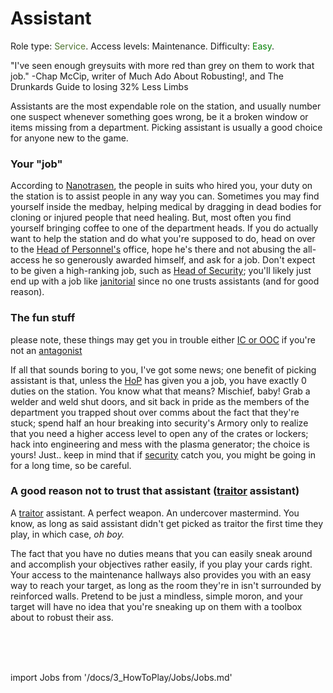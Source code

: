 # Assistant
Role type: <font color="#4e7331">Service</font>. Access levels: Maintenance. Difficulty: <font color="Green">Easy</font>.

"I've seen enough greysuits with more red than grey on them to work that job." -Chap McCip, writer of Much Ado About Robusting!, and The Drunkards Guide to losing 32% Less Limbs

Assistants are the most expendable role on the station, and usually number one suspect whenever something goes wrong, be it a broken window or items missing from a department. Picking assistant is usually a good choice for anyone new to the game.

### Your "job"

According to [Nanotrasen](\4_Univers\Lore\Groups.md), the people in suits who hired you, your duty on the station is to assist people in any way you can. Sometimes you may find yourself inside the medbay, helping medical by dragging in dead bodies for cloning or injured people that need healing. But, most often you find yourself bringing coffee to one of the department heads. If you do actually want to help the station and do what you're supposed to do, head on over to the [Head of Personnel's](\3_HowToPlay\Jobs\Command_roles\Head-of-Personnel.md) office, hope he's there and not abusing the all-access he so generously awarded himself, and ask for a job. Don't expect to be given a high-ranking job, such as [Head of Security](\3_HowToPlay\Jobs\Security_roles\Security-Officer.md); you'll likely just end up with a job like [janitorial](\3_HowToPlay\Jobs\Service_roles\Janitor.md) since no one trusts assistants (and for good reason).

### The fun stuff

please note, these things may get you in trouble either [IC or OOC](\3_HowToPlay\RP\RP-words-and-abbreviations.md) if you're not an [antagonist](\3_HowToPlay\Jobs\Antagonist_roles\Antagonist_roles.md)

If all that sounds boring to you, I've got some news; one benefit of picking assistant is that, unless the [HoP](\3_HowToPlay\Jobs\Command_roles\Head-of-Personnel.md) has given you a job, you have exactly 0 duties on the station. You know what that means? Mischief, baby! Grab a welder and weld shut doors, and sit back in pride as the members of the department you trapped shout over comms about the fact that they're stuck; spend half an hour breaking into security's Armory only to realize that you need a higher access level to open any of the crates or lockers; hack into engineering and mess with the plasma generator; the choice is yours! Just.. keep in mind that if [security](\3_HowToPlay\Jobs\Security_roles\Security-Officer.md) catch you, you might be going in for a long time, so be careful.

### A good reason not to trust that assistant ([traitor](\3_HowToPlay\Jobs\Antagonist_roles\Traitor.md) assistant)

A [traitor](\3_HowToPlay\Jobs\Antagonist_roles\Traitor.md) assistant. A perfect weapon. An undercover mastermind. You know, as long as said assistant didn't get picked as traitor the first time they play, in which case, *oh boy.*

The fact that you have no duties means that you can easily sneak around and accomplish your objectives rather easily, if you play your cards right. Your access to the maintenance hallways also provides you with an easy way to reach your target, as long as the room they're in isn't surrounded by reinforced walls. Pretend to be just a mindless, simple moron, and your target will have no idea that you're sneaking up on them with a toolbox about to robust their ass.

  <br/>
<br/>
<br/>

import Jobs from '/docs/3_HowToPlay/Jobs/Jobs.md'

<Jobs />

